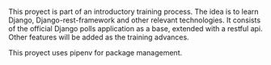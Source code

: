 This proyect is part of an introductory training process.
The idea is to learn Django, Django-rest-framework and other relevant technologies.
It consists of the official Django polls application as a base, extended with a restful api. Other features will be added as the training advances.

This proyect uses pipenv for package management.
